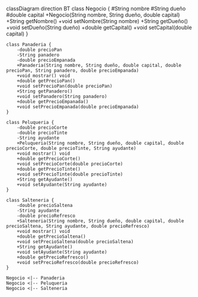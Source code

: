 classDiagram
    direction BT
    class Negocio {
        #String nombre
        #String dueño
        #double capital
        +Negocio(String nombre, String dueño, double capital)
        +String getNombre()
        +void setNombre(String nombre)
        +String getDueño()
        +void setDueño(String dueño)
        +double getCapital()
        +void setCapital(double capital)
    }

    class Panaderia {
        -double precioPan
        -String panadero
        -double precioEmpanada
        +Panaderia(String nombre, String dueño, double capital, double precioPan, String panadero, double precioEmpanada)
        +void mostrar() void
        +double getPrecioPan()
        +void setPrecioPan(double precioPan)
        +String getPanadero()
        +void setPanadero(String panadero)
        +double getPrecioEmpanada()
        +void setPrecioEmpanada(double precioEmpanada)
    }

    class Peluqueria {
        -double precioCorte
        -double precioTinte
        -String ayudante
        +Peluqueria(String nombre, String dueño, double capital, double precioCorte, double precioTinte, String ayudante)
        +void mostrar() void
        +double getPrecioCorte()
        +void setPrecioCorte(double precioCorte)
        +double getPrecioTinte()
        +void setPrecioTinte(double precioTinte)
        +String getAyudante()
        +void setAyudante(String ayudante)
    }

    class Salteneria {
        -double precioSaltena
        -String ayudante
        -double precioRefresco
        +Salteneria(String nombre, String dueño, double capital, double precioSaltena, String ayudante, double precioRefresco)
        +void mostrar() void
        +double getPrecioSaltena()
        +void setPrecioSaltena(double precioSaltena)
        +String getAyudante()
        +void setAyudante(String ayudante)
        +double getPrecioRefresco()
        +void setPrecioRefresco(double precioRefresco)
    }

    Negocio <|-- Panaderia
    Negocio <|-- Peluqueria
    Negocio <|-- Salteneria
    
